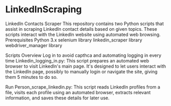 # LinkedInScraping
LinkedIn Contacts Scraper
This repository contains two Python scripts that assist in scraping LinkedIn contact details based on given topics. These scripts interact with the LinkedIn website using automated web browsing.
Prerequisites
Python 3.x
selenium library
linkedin_scraper library
webdriver_manager library

Scripts Overview
Log in to avoid capthca and automating logging in every time
Linkedin_logging_in.py: This script prepares an automated web browser to visit LinkedIn's main page. It's designed to let users interact with the LinkedIn page, possibly to manually login or navigate the site, giving them 5 minutes to do so.

Run
Person_scrape_linkedin.py: This script reads LinkedIn profiles from a file, visits each profile using an automated browser, extracts relevant information, and saves these details for later use.
